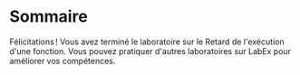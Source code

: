 # Sommaire

Félicitations ! Vous avez terminé le laboratoire sur le Retard de l'exécution d'une fonction. Vous pouvez pratiquer d'autres laboratoires sur LabEx pour améliorer vos compétences.
